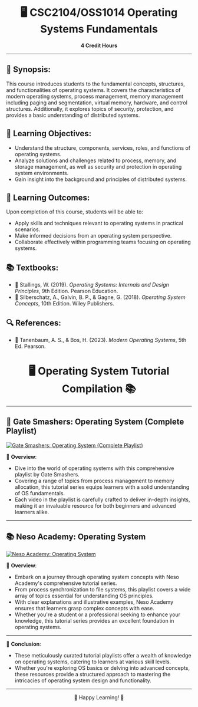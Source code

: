<div align="center">

# 🖥️ CSC2104/OSS1014 Operating Systems Fundamentals

**4 Credit Hours**

</div>

---

## 📘 Synopsis:
This course introduces students to the fundamental concepts, structures, and functionalities of operating systems. It covers the characteristics of modern operating systems, process management, memory management including paging and segmentation, virtual memory, hardware, and control structures. Additionally, it explores topics of security, protection, and provides a basic understanding of distributed systems.

## 🎯 Learning Objectives:
- Understand the structure, components, services, roles, and functions of operating systems.
- Analyze solutions and challenges related to process, memory, and storage management, as well as security and protection in operating system environments.
- Gain insight into the background and principles of distributed systems.

## 🌟 Learning Outcomes:
Upon completion of this course, students will be able to:
- Apply skills and techniques relevant to operating systems in practical scenarios.
- Make informed decisions from an operating system perspective.
- Collaborate effectively within programming teams focusing on operating systems.

## 📚 Textbooks:
- 📖 Stallings, W. (2019). *Operating Systems: Internals and Design Principles*, 9th Edition. Pearson Education.
- 📖 Silberschatz, A., Galvin, B. P., & Gagne, G. (2018). *Operating System Concepts*, 10th Edition. Wiley Publishers.

## 🔍 References:
- 📖 Tanenbaum, A. S., & Bos, H. (2023). *Modern Operating Systems*, 5th Ed. Pearson.


<div align="center">

# 🖥️ Operating System Tutorial Compilation 📚

</div>

---

## 🎥 Gate Smashers: Operating System (Complete Playlist)

[![Gate Smashers: Operating System (Complete Playlist)](https://img.youtube.com/vi/VIDEO_ID/0.jpg)](https://www.youtube.com/playlist?list=PLxCzCOWd7aiGz9donHRrE9I3Mwn6XdP8p)

📝 **Overview**: 
- Dive into the world of operating systems with this comprehensive playlist by Gate Smashers.
- Covering a range of topics from process management to memory allocation, this tutorial series equips learners with a solid understanding of OS fundamentals.
- Each video in the playlist is carefully crafted to deliver in-depth insights, making it an invaluable resource for both beginners and advanced learners alike.

---

## 📚 Neso Academy: Operating System

[![Neso Academy: Operating System](https://img.youtube.com/vi/VIDEO_ID/0.jpg)](https://www.youtube.com/playlist?list=PLBlnK6fEyqRiVhbXDGLXDk_OQAeuVcp2O)

📝 **Overview**: 
- Embark on a journey through operating system concepts with Neso Academy's comprehensive tutorial series.
- From process synchronization to file systems, this playlist covers a wide array of topics essential for understanding OS principles.
- With clear explanations and illustrative examples, Neso Academy ensures that learners grasp complex concepts with ease.
- Whether you're a student or a professional seeking to enhance your knowledge, this tutorial series provides an excellent foundation in operating systems.

---

📘 **Conclusion**:

- These meticulously curated tutorial playlists offer a wealth of knowledge on operating systems, catering to learners at various skill levels.
- Whether you're exploring OS basics or delving into advanced concepts, these resources provide a structured approach to mastering the intricacies of operating system design and functionality.

---

<div align="center">

🚀 Happy Learning! 🌟

</div>
